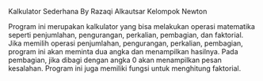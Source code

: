 Kalkulator Sederhana
By Razaqi Alkautsar
Kelompok Newton

Program ini merupakan kalkulator yang bisa melakukan operasi matematika seperti penjumlahan, pengurangan, perkalian, pembagian, dan faktorial.
Jika memilih operasi penjumlahan, pengurangan, perkalian, pembagian, program ini akan meminta dua angka dan menampilkan hasilnya.
Pada pembagian, jika dibagi dengan angka 0 akan menampilkan pesan kesalahan.
Program ini juga memiliki fungsi untuk menghitung faktorial.
